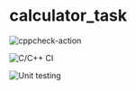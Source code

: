 # calculator_task



![cppcheck-action](https://github.com/99002640/calculator_task/workflows/cppcheck-action/badge.svg)



![C/C++ CI](https://github.com/99002640/calculator_task/workflows/C/C++%20CI/badge.svg)

![Unit testing](https://github.com/99002640/calculator_task/workflows/Unit%20testing/badge.svg)
